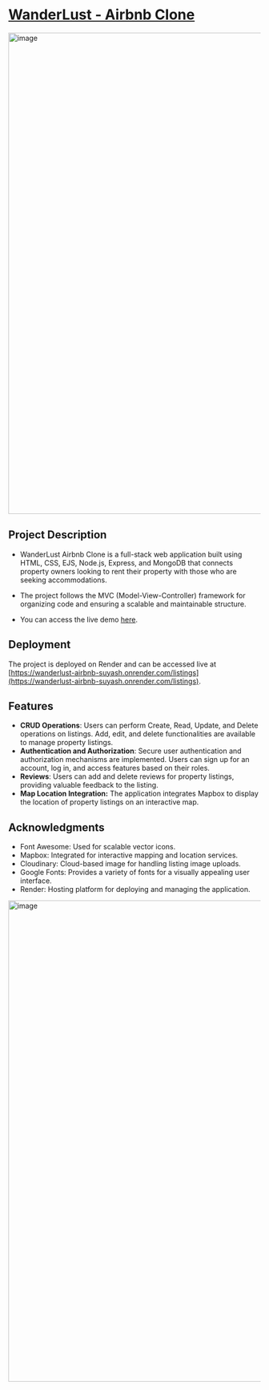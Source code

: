 # [WanderLust - Airbnb Clone](https://wanderlust-airbnb-suyash.onrender.com/listings)

<div style="display: flex;">
<img width="960" alt="image" src="https://github.com/SuyashGaurav/WanderLust-Airbnb-Clone/assets/102952185/9c2eb97e-c313-4bc2-9ef7-e1907b35ddc3">
</div>




## Project Description
- WanderLust Airbnb Clone is a full-stack web application built using HTML, CSS, EJS, Node.js, Express, and MongoDB that connects property owners looking to rent their property with those who are seeking accommodations.
- The project follows the MVC (Model-View-Controller) framework for organizing code and ensuring a scalable and maintainable structure.

- You can access the live demo [here](https://wanderlust-airbnb-suyash.onrender.com/listings).

## Deployment
The project is deployed on Render and can be accessed live at [https://wanderlust-airbnb-suyash.onrender.com/listings](https://wanderlust-airbnb-suyash.onrender.com/listings).

## Features
- **CRUD Operations**: Users can perform Create, Read, Update, and Delete operations on listings. Add, edit, and delete functionalities are available to manage property listings.
- **Authentication and Authorization**: Secure user authentication and authorization mechanisms are implemented. Users can sign up for an account, log in, and access features based on their roles.
- **Reviews**: Users can add and delete reviews for property listings, providing valuable feedback to the listing.
- **Map Location Integration:**  The application integrates Mapbox to display the location of property listings on an interactive map.

## Acknowledgments
- Font Awesome: Used for scalable vector icons.
- Mapbox: Integrated for interactive mapping and location services.
- Cloudinary: Cloud-based image for handling listing image uploads.
- Google Fonts: Provides a variety of fonts for a visually appealing user interface.
- Render: Hosting platform for deploying and managing the application.

<img width="960" alt="image" src="https://github.com/SuyashGaurav/WanderLust-Airbnb-Clone/assets/102952185/5ced33b1-4441-4828-a86e-bd2218a06026">

